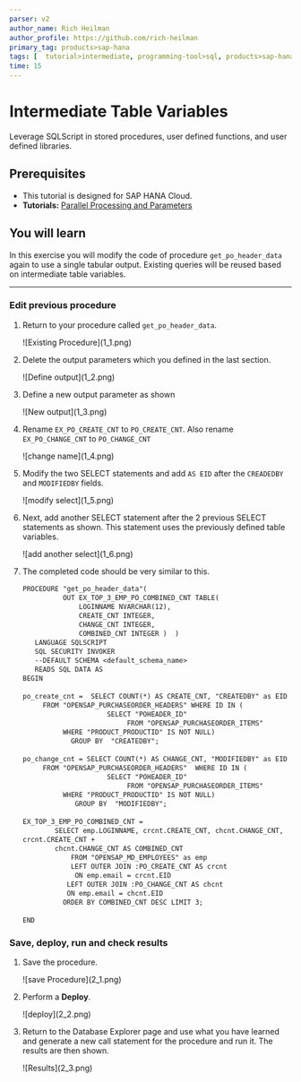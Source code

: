 ```yaml
---
parser: v2
author_name: Rich Heilman
author_profile: https://github.com/rich-heilman
primary_tag: products>sap-hana
tags: [  tutorial>intermediate, programming-tool>sql, products>sap-hana, products>sap-hana-cloud, products>sap-business-application-studio]   
time: 15
---
```


# Intermediate Table Variables
<!-- description --> Leverage SQLScript in stored procedures, user defined functions, and user defined libraries.

## Prerequisites  
- This tutorial is designed for SAP HANA Cloud.
- **Tutorials:** [Parallel Processing and Parameters](hana-cloud-sqlscript-parallel)

## You will learn  
In this exercise you will modify the code of procedure `get_po_header_data` again to use a single tabular output. Existing queries will be reused based on intermediate table variables.

---

### Edit previous procedure


1. Return to your procedure called `get_po_header_data`.

    <!-- border -->![Existing Procedure](1_1.png)

2. Delete the output parameters which you defined in the last section.

    <!-- border -->![Define output](1_2.png)


3. Define a new output parameter as shown

    <!-- border -->![New output](1_3.png)


4. Rename `EX_PO_CREATE_CNT` to `PO_CREATE_CNT`. Also rename `EX_PO_CHANGE_CNT` to `PO_CHANGE_CNT`

    <!-- border -->![change name](1_4.png)


5. Modify the two SELECT statements and add `AS EID` after the `CREADEDBY` and `MODIFIEDBY` fields.

    <!-- border -->![modify select](1_5.png)

6. Next, add another SELECT statement after the 2 previous SELECT statements as shown. This statement uses the previously defined table variables.

    <!-- border -->![add another select](1_6.png)

7. The completed code should be very similar to this.

    ```SQLCRIPT
    PROCEDURE "get_po_header_data"(
              OUT EX_TOP_3_EMP_PO_COMBINED_CNT TABLE(
                  LOGINNAME NVARCHAR(12),
                  CREATE_CNT INTEGER,
                  CHANGE_CNT INTEGER,
                  COMBINED_CNT INTEGER )  )
       LANGUAGE SQLSCRIPT
       SQL SECURITY INVOKER
       --DEFAULT SCHEMA <default_schema_name>
       READS SQL DATA AS
    BEGIN

    po_create_cnt =  SELECT COUNT(*) AS CREATE_CNT, "CREATEDBY" as EID
         FROM "OPENSAP_PURCHASEORDER_HEADERS" WHERE ID IN (
                         SELECT "POHEADER_ID"
                              FROM "OPENSAP_PURCHASEORDER_ITEMS"
              WHERE "PRODUCT_PRODUCTID" IS NOT NULL)
                GROUP BY  "CREATEDBY";

    po_change_cnt = SELECT COUNT(*) AS CHANGE_CNT, "MODIFIEDBY" as EID
         FROM "OPENSAP_PURCHASEORDER_HEADERS"  WHERE ID IN (
                         SELECT "POHEADER_ID"
                              FROM "OPENSAP_PURCHASEORDER_ITEMS"
              WHERE "PRODUCT_PRODUCTID" IS NOT NULL)
                 GROUP BY  "MODIFIEDBY";

    EX_TOP_3_EMP_PO_COMBINED_CNT =
            SELECT emp.LOGINNAME, crcnt.CREATE_CNT, chcnt.CHANGE_CNT,  crcnt.CREATE_CNT +
            chcnt.CHANGE_CNT AS COMBINED_CNT
                FROM "OPENSAP_MD_EMPLOYEES" as emp
                LEFT OUTER JOIN :PO_CREATE_CNT AS crcnt
                 ON emp.email = crcnt.EID
               LEFT OUTER JOIN :PO_CHANGE_CNT AS chcnt
               ON emp.email = chcnt.EID
              ORDER BY COMBINED_CNT DESC LIMIT 3;

    END

    ```



### Save, deploy, run and check results


1. Save the procedure.

    <!-- border -->![save Procedure](2_1.png)

2. Perform a **Deploy**.

    <!-- border -->![deploy](2_2.png)

3. Return to the Database Explorer page and use what you have learned and generate a new call statement for the procedure and run it. The results are then shown.

    <!-- border -->![Results](2_3.png)


